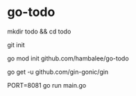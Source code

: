 # go-todo

mkdir todo && cd todo

git init

go mod init github.com/hambalee/go-todo

go get -u github.com/gin-gonic/gin

PORT=8081 go run main.go